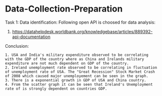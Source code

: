 # Data-Collection-Preparation
Task 1: Data identification:
Following open API is choosed for data analysis:

  1.  https://datahelpdesk.worldbank.org/knowledgebase/articles/889392-api-documentation

Conclusion:

    1. USA and India's military expenditure observed to be correlating with the GDP of the country where as China and Irelands military expenditure are not much dependent on GDP of the country.
    2. Ireland unemployment rate observed to be correlating in fluctuation of unemployment rate of USA. The "Great Recession" Stock Market Crash of 2008 which caused major unemployement can be seen in the graph.
    3. There is a exponential growth in GDP of USA and China country.
    4. From the scatter graph it can be seen that Ireland's Unemployment rate of is strongly dependent on countries GDP.
